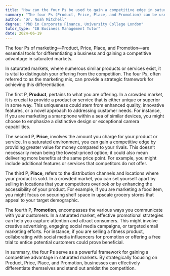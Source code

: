 ```yaml
---
title: "How can the four Ps be used to gain a competitive edge in saturated markets?"
summary: "The four Ps (Product, Price, Place, and Promotion) can be used to differentiate a business and gain a competitive edge in saturated markets."
author: "Dr. Noah Mitchell"
degree: "PhD in Corporate Finance, University College London"
tutor_type: "IB Business Management Tutor"
date: 2024-06-19
---
```


The four Ps of marketing—Product, Price, Place, and Promotion—are essential tools for differentiating a business and gaining a competitive advantage in saturated markets.

In saturated markets, where numerous similar products or services exist, it is vital to distinguish your offering from the competition. The four Ps, often referred to as the marketing mix, can provide a strategic framework for achieving this differentiation.

The first P, **Product**, pertains to what you are offering. In a crowded market, it is crucial to provide a product or service that is either unique or superior in some way. This uniqueness could stem from enhanced quality, innovative features, or a novel approach to addressing customer needs. For instance, if you are marketing a smartphone within a sea of similar devices, you might choose to emphasize a distinctive design or exceptional camera capabilities.

The second P, **Price**, involves the amount you charge for your product or service. In a saturated environment, you can gain a competitive edge by providing greater value for money compared to your rivals. This doesn’t necessarily mean being the lowest-priced option; it could also mean delivering more benefits at the same price point. For example, you might include additional features or services that competitors do not offer.

The third P, **Place**, refers to the distribution channels and locations where your product is sold. In a crowded market, you can set yourself apart by selling in locations that your competitors overlook or by enhancing the accessibility of your product. For example, if you are marketing a food item, you might focus on securing shelf space in upscale grocery stores that appeal to your target demographic.

The fourth P, **Promotion**, encompasses the various ways you communicate with your customers. In a saturated market, effective promotional strategies can help you capture attention and attract consumers. This might involve creative advertising, engaging social media campaigns, or targeted email marketing efforts. For instance, if you are selling a fitness product, collaborating with social media influencers for promotion or offering a free trial to entice potential customers could prove beneficial.

In summary, the four Ps serve as a powerful framework for gaining a competitive advantage in saturated markets. By strategically focusing on Product, Price, Place, and Promotion, businesses can effectively differentiate themselves and stand out amidst the competition.
    